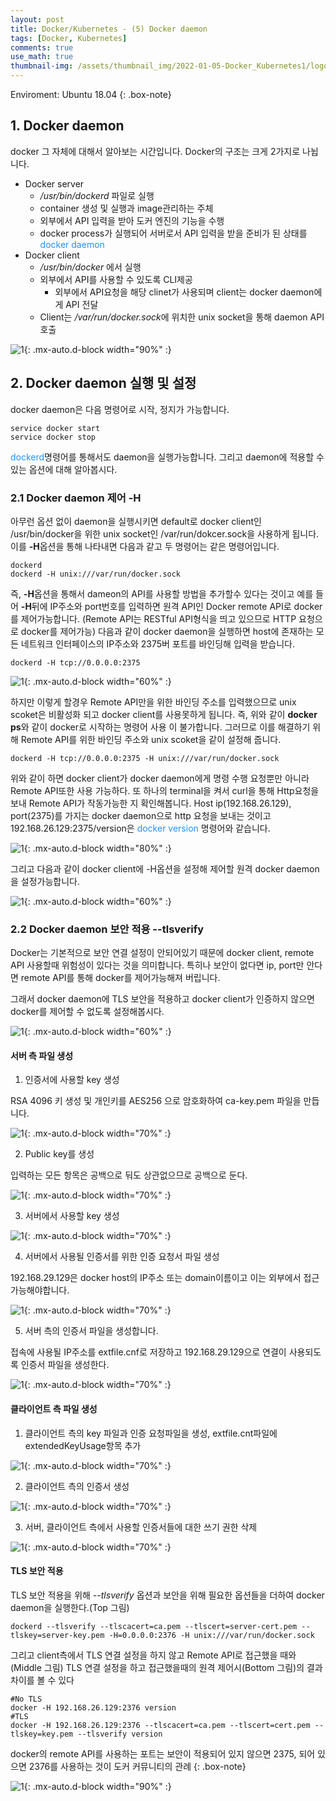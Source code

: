 ```yaml
---
layout: post
title: Docker/Kubernetes - (5) Docker daemon
tags: [Docker, Kubernetes]
comments: true
use_math: true
thumbnail-img: /assets/thumbnail_img/2022-01-05-Docker_Kubernetes1/logo.png
---
```


Enviroment: Ubuntu 18.04 
{: .box-note}

## 1. Docker daemon

docker 그 자체에 대해서 알아보는 시간입니다. Docker의 구조는 크게 2가지로 나뉩니다. 

- Docker server
	- */usr/bin/dockerd* 파일로 실행
	- container 생성 및 실행과 image관리하는 주체
	- 외부에서 API 입력을 받아 도커 엔진의 기능을 수행
	- docker process가 실행되어 서버로서 API 입력을 받을 준비가 된 상태를 <span style="color:DodgerBlue">docker daemon</span>
- Docker client
	- */usr/bin/docker* 에서 실행
	- 외부에서 API를 사용할 수 있도록 CLI제공
		- 외부에서 API요청을 해당 clinet가 사용되며 client는 docker daemon에게 API 전달
	- Client는 */var/run/docker.sock*에 위치한 unix socket을 통해 daemon API호출


![1](https://da2so.github.io/assets/post_img/2022-01-11-Docker_Kubernetes6/1.png){: .mx-auto.d-block width="90%" :}

## 2. Docker daemon 실행 및 설정

docker daemon은 다음 명령어로 시작, 정지가 가능합니다. 
```
service docker start
service docker stop
```

<span style="color:DodgerBlue">dockerd</span>명령어를 통해서도 daemon을 실행가능합니다. 그리고 daemon에 적용할 수 있는 옵션에 대해 알아봅시다. 

### 2.1 Docker daemon 제어 **-H**

아무런 옵션 없이 daemon을 실행시키면 default로 docker client인 /usr/bin/docker을 위한 unix socket인 /var/run/dokcer.sock을 사용하게 됩니다. 이를 **-H**옵션을 통해 나타내면 다음과 같고 두 명령어는 같은 명령어입니다.

```
dockerd
dockerd -H unix:///var/run/docker.sock
```

즉, **-H**옵션을 통해서 dameon의 API를 사용할 방법을 추가할수 있다는 것이고 예를 들어 **-H**뒤에 IP주소와 port번호를 입력하면 원격 API인 Docker remote API로 docker를 제어가능합니다.
(Remote API는 RESTful API형식을 띄고 있으므로 HTTP 요청으로 docker를 제어가능) 다음과 같이 docker daemon을 실행하면 host에 존재하는 모든 네트워크 인터페이스의 IP주소와 2375버 포트를 바인딩해 입력을 받습니다.

```
dockerd -H tcp://0.0.0.0:2375
```

![1](https://da2so.github.io/assets/post_img/2022-01-11-Docker_Kubernetes6/2.png){: .mx-auto.d-block width="60%" :}

하지만 이렇게 할경우 Remote API만을 위한 바인딩 주소를 입력했으므로 unix scoket은 비활성화 되고 docker client를 사용못하게 됩니다. 즉, 위와 같이 **docker ps**와 같이 docker로 시작하는 명령어 사용 이 불가합니다. 그러므로 이를 해결하기 위해 Remote API를 위한 바인딩 주소와 unix scoket을 같이 설정해 줍니다.

```
dockerd -H tcp://0.0.0.0:2375 -H unix:///var/run/docker.sock
```

위와 같이 하면 docker client가 docker daemon에게 명령 수행 요청뿐만 아니라 Remote API또한 사용 가능하다. 또 하나의 terminal을 켜서 curl을 통해 Http요청을 보내 Remote API가 작동가능한 지 확인해봅니다. Host ip(192.168.26.129), port(2375)를 가지는 docker daemon으로 http 요청을 보내는 것이고 192.168.26.129:2375/version은 <span style="color:DodgerBlue">docker version</span> 명령어와 같습니다. 

![1](https://da2so.github.io/assets/post_img/2022-01-11-Docker_Kubernetes6/3.png){: .mx-auto.d-block width="80%" :}


그리고 다음과 같이 docker client에 -H옵션을 설정해 제어할 원격 docker daemon을 설정가능합니다.

![1](https://da2so.github.io/assets/post_img/2022-01-11-Docker_Kubernetes6/4.png){: .mx-auto.d-block width="60%" :}

### 2.2 Docker daemon 보안 적용 **--tlsverify**

Docker는 기본적으로 보안 연결 설정이 안되어있기 때문에 docker client, remote API 사용할때 위험성이 있다는 것을 의미합니다. 특히나 보안이 없다면 ip, port만 안다면 remote API를 통해 docker를 제어가능해져 버립니다. 

그래서 docker daemon에 TLS 보안을 적용하고 docker client가 인증하지 않으면 docker를 제어할 수 없도록 설정해봅시다. 

![1](https://da2so.github.io/assets/post_img/2022-01-11-Docker_Kubernetes6/5.png){: .mx-auto.d-block width="60%" :}


#### 서버 측 파일 생성

1.  인증서에 사용할 key 생성

RSA 4096 키 생성 및 개인키를 AES256 으로 암호화하여 ca-key.pem 파일을 만듭니다. 

![1](https://da2so.github.io/assets/post_img/2022-01-11-Docker_Kubernetes6/6.png){: .mx-auto.d-block width="70%" :}

2. Public key를 생성

입력하는 모든 항목은 공백으로 둬도 상관없으므로 공백으로 둔다.

![1](https://da2so.github.io/assets/post_img/2022-01-11-Docker_Kubernetes6/7.png){: .mx-auto.d-block width="70%" :}


3. 서버에서 사용할 key 생성


![1](https://da2so.github.io/assets/post_img/2022-01-11-Docker_Kubernetes6/8.png){: .mx-auto.d-block width="70%" :}


4. 서버에서 사용될 인증서를 위한 인증 요청서 파일 생성

192.168.29.129은 docker host의 IP주소 또는 domain이름이고 이는 외부에서 접근가능해야합니다.

![1](https://da2so.github.io/assets/post_img/2022-01-11-Docker_Kubernetes6/9.png){: .mx-auto.d-block width="70%" :}


5. 서버 측의 인증서 파일을 생성합니다.

접속에 사용될 IP주소를 extfile.cnf로 저장하고 192.168.29.129으로 연결이 사용되도록 인증서 파일을 생성한다.

![1](https://da2so.github.io/assets/post_img/2022-01-11-Docker_Kubernetes6/10.png){: .mx-auto.d-block width="70%" :}


#### 클라이언트 측 파일 생성


1. 클라이언트 측의 key 파일과 인증 요청파일을 생성, extfile.cnt파일에 extendedKeyUsage항목 추가

![1](https://da2so.github.io/assets/post_img/2022-01-11-Docker_Kubernetes6/11.png){: .mx-auto.d-block width="70%" :}


2. 클라이언트 측의 인증서 생성

![1](https://da2so.github.io/assets/post_img/2022-01-11-Docker_Kubernetes6/12.png){: .mx-auto.d-block width="70%" :}


3. 서버, 클라이언트 측에서 사용할 인증서들에 대한 쓰기 권한 삭제

![1](https://da2so.github.io/assets/post_img/2022-01-11-Docker_Kubernetes6/13.png){: .mx-auto.d-block width="70%" :}


#### TLS 보안 적용

TLS 보안 적용을 위해 *--tlsverify* 옵션과 보안을 위해 필요한 옵션들을 더하여 docker daemon을 실행한다.(Top 그림)

```
dockerd --tlsverify --tlscacert=ca.pem --tlscert=server-cert.pem --tlskey=server-key.pem -H=0.0.0.0:2376 -H unix:///var/run/docker.sock
```

그리고 client측에서 TLS 연결 설정을 하지 않고 Remote API로 접근했을 때와(Middle 그림) TLS 연결 설정을 하고 접근했을때의 원격 제어시(Bottom 그림)의 결과 차이를 볼 수 있다

```
#No TLS
docker -H 192.168.26.129:2376 version
#TLS
docker -H 192.168.26.129:2376 --tlscacert=ca.pem --tlscert=cert.pem --tlskey=key.pem --tlsverify version
```

docker의 remote API를 사용하는 포트는 보안이 적용되어 있지 않으면 2375, 되어 있으면 2376를 사용하는 것이 도커 커뮤니티의 관례
{: .box-note}

![1](https://da2so.github.io/assets/post_img/2022-01-11-Docker_Kubernetes6/14.png){: .mx-auto.d-block width="90%" :}




